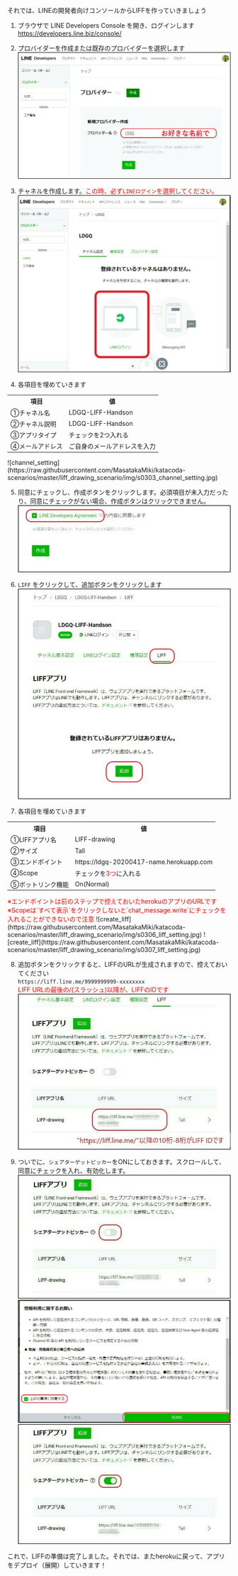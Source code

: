 それでは、LINEの開発者向けコンソールからLIFFを作っていきましょう

1. ブラウザで LINE Developers Console を開き、ログインします
    <a href="https://developers.line.biz/console/" target="_blank">https://developers.line.biz/console/</a>

2. プロバイダーを作成または既存のプロバイダーを選択します
![create_provider](https://raw.githubusercontent.com/MasatakaMiki/katacoda-scenarios/master/liff_drawing_scenario/img/s0301_create_provider.jpg)

3. チャネルを作成します。<font color="red">この時、必ず`LINEログイン`を選択してください。</font>
![create_channel](https://raw.githubusercontent.com/MasatakaMiki/katacoda-scenarios/master/liff_drawing_scenario/img/s0302_create_channel.jpg)

4. 各項目を埋めていきます<br>
<table><tr><th>項目</th><th>値</th></tr>
<tr><td>①チャネル名</td><td>LDGQ-LIFF-Handson</td></tr>
<tr><td>②チャネル説明</td><td>LDGQ-LIFF-Handson</td></tr>
<tr><td>③アプリタイプ</td><td>チェックを2つ入れる</td></tr>
<tr><td>④メールアドレス</td><td>ご自身のメールアドレスを入力</td></tr>
</table>
![channel_setting](https://raw.githubusercontent.com/MasatakaMiki/katacoda-scenarios/master/liff_drawing_scenario/img/s0303_channel_setting.jpg)

5. 同意にチェックし、作成ボタンをクリックします。必須項目が未入力だったり、同意にチェックがない場合、作成ボタンはクリックできません。
![channel_setting](https://raw.githubusercontent.com/MasatakaMiki/katacoda-scenarios/master/liff_drawing_scenario/img/s0304_channel_setting.jpg)

6. `LIFF` をクリックして、追加ボタンをクリックします
![create_liff](https://raw.githubusercontent.com/MasatakaMiki/katacoda-scenarios/master/liff_drawing_scenario/img/s0305_create_liff.jpg)

7. 各項目を埋めていきます<br>
<table><tr><th>項目</th><th>値</th></tr>
<tr><td>①LIFFアプリ名</td><td>LIFF-drawing</td></tr>
<tr><td>②サイズ</td><td>Tall</td></tr>
<tr><td>③エンドポイント</td><td>https://ldgq-20200417-name.herokuapp.com</td></tr>
<tr><td>④Scope</td><td>チェックを<font color="red">3つ</font>に入れる</td></tr>
<tr><td>⑤ボットリンク機能</td><td>On(Normal)</td></tr>
</table>
<font color="red">※エンドポイントは前のステップで控えておいたherokuのアプリのURLです</font><br>
<font color="red">※Scopeは`すべて表示`をクリックしないと`chat_message.write`にチェックを入れることができないので注意</font>
![create_liff](https://raw.githubusercontent.com/MasatakaMiki/katacoda-scenarios/master/liff_drawing_scenario/img/s0306_liff_setting.jpg)
![create_liff](https://raw.githubusercontent.com/MasatakaMiki/katacoda-scenarios/master/liff_drawing_scenario/img/s0307_liff_setting.jpg)

8. 追加ボタンをクリックすると、LIFFのURLが生成されますので、控えておいてください<br>
    `https://liff.line.me/9999999999-xxxxxxxx`<br>
    <font color="red">LIFF URLの最後の/(スラッシュ)以降が、LIFFのIDです</font>
    ![create_liff](https://raw.githubusercontent.com/MasatakaMiki/katacoda-scenarios/master/liff_drawing_scenario/img/s0308_liff_url.jpg)

9. ついでに、`シェアターゲットピッカー`をONにしておきます。スクロールして、同意にチェックを入れ、有効化します。
![create_liff](https://raw.githubusercontent.com/MasatakaMiki/katacoda-scenarios/master/liff_drawing_scenario/img/s0309_stp.jpg)
![create_liff](https://raw.githubusercontent.com/MasatakaMiki/katacoda-scenarios/master/liff_drawing_scenario/img/s0310_stp.jpg)
![create_liff](https://raw.githubusercontent.com/MasatakaMiki/katacoda-scenarios/master/liff_drawing_scenario/img/s0311_stp.jpg)

これで、LIFFの準備は完了しました。それでは、またherokuに戻って、アプリをデプロイ（展開）していきます！
